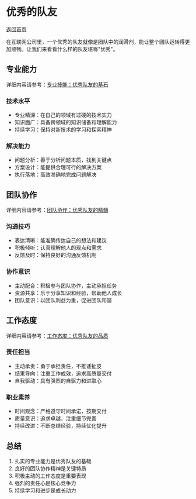 # 优秀的队友

[返回首页](../README.md)

在互联网公司里，一个优秀的队友就像是团队中的润滑剂，能让整个团队运转得更加顺畅。让我们来看看什么样的队友堪称"优秀"。

## 专业能力

详细内容请参考：[专业技能：优秀队友的基石](./professional-skills.md)

### 技术水平
- 专业精深：在自己的领域有过硬的技术实力
- 知识面广：具备跨领域的知识储备和理解能力
- 持续学习：保持对新技术的学习和探索精神

### 解决能力
- 问题分析：善于分析问题本质，找到关键点
- 方案设计：能提供合理可行的解决方案
- 执行落地：高效准确地完成问题解决

## 团队协作

详细内容请参考：[团队协作：优秀队友的精髓](./team-collaboration.md)

### 沟通技巧
- 表达清晰：能准确传达自己的想法和建议
- 积极倾听：认真理解他人的观点和需求
- 反馈及时：保持良好的沟通反馈机制

### 协作意识
- 主动配合：积极参与团队协作，主动承担任务
- 资源共享：乐于分享知识和经验，帮助他人成长
- 团队意识：以团队利益为重，促进团队和谐

## 工作态度

详细内容请参考：[工作态度：优秀队友的品质](./work-attitude.md)

### 责任担当
- 主动承责：勇于承担责任，不推诿扯皮
- 结果导向：注重工作成效，追求高质量交付
- 自我驱动：具有强烈的自驱力和进取心

### 职业素养
- 时间观念：严格遵守时间承诺，按期交付
- 质量意识：追求卓越，注重细节完善
- 持续改进：不断总结经验，持续优化提升

## 总结

1. 扎实的专业能力是优秀队友的基础
2. 良好的团队协作精神是关键特质
3. 积极主动的工作态度是重要表现
4. 强烈的责任心是核心竞争力
5. 持续学习和进步是成长动力